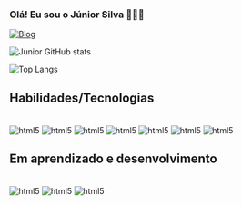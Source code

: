 ### Olá! Eu sou o Júnior Silva 🙋🏽‍♂️

[![Blog](https://img.shields.io/website-up-down-green-red/http/monip.org.svg)](website:https://github.com/devJunior95)

![Junior GitHub stats](https://github-readme-stats.vercel.app/api?username=devJunior95&show_icons=true&theme=dracula)

![Top Langs](https://github-readme-stats.vercel.app/api/top-langs/?username=devJunior95&size_weight=0.5&count_weight=0.5)

## Habilidades/Tecnologias

<div style="display: inline_block"><br/>
    <img align="center" alt="html5" src="https://img.shields.io/badge/HTML5-E34F26?style=for-the-badge&logo=html5&logoColor=white">
    <img align="center" alt="html5" src=https://img.shields.io/badge/CSS3-1572B6?style=for-the-badge&logo=css3&logoColor=white>
    <img align="center" alt="html5" src=https://img.shields.io/badge/JavaScript-F7DF1E?style=for-the-badge&logo=javascript&logoColor=black>
    <img align="center" alt="html5" src=https://img.shields.io/badge/React-20232A?style=for-the-badge&logo=react&logoColor=61DAFB>
    <img align="center" alt="html5" src=https://img.shields.io/badge/React_Router-CA4245?style=for-the-badge&logo=react-router&logoColor=white>
    <img align="center" alt="html5" src=https://img.shields.io/badge/GIT-E44C30?style=for-the-badge&logo=git&logoColor=white>
    <img align="center" alt="html5" src=https://img.shields.io/badge/GitHub-100000?style=for-the-badge&logo=github&logoColor=white>
</div>

## Em aprendizado e desenvolvimento

<div style="display: inline_block"><br/>
    <img align="center" alt="html5" src=https://img.shields.io/badge/TypeScript-007ACC?style=for-the-badge&logo=typescript&logoColor=white>
    <img align="center" alt="html5" src=https://img.shields.io/badge/Tailwind_CSS-38B2AC?style=for-the-badge&logo=tailwind-css&logoColor=white>
    <img align="center" alt="html5" src=https://img.shields.io/badge/Next-black?style=for-the-badge&logo=next.js&logoColor=white>
</div>
